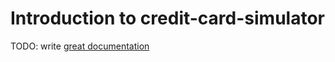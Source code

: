 # Introduction to credit-card-simulator

TODO: write [great documentation](http://jacobian.org/writing/what-to-write/)
